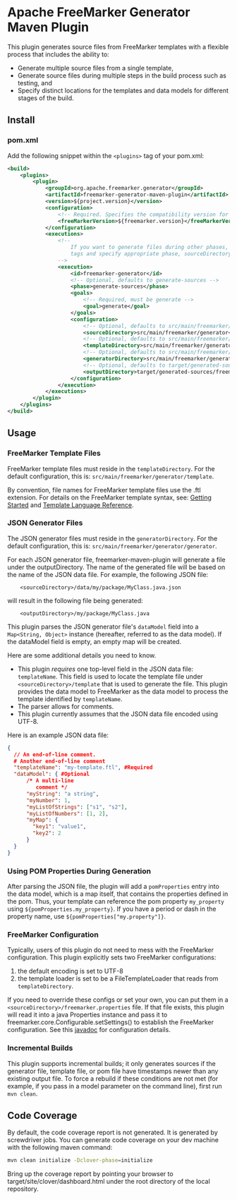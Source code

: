 Apache FreeMarker Generator Maven Plugin
=============================================================================

This plugin generates source files from FreeMarker templates with a flexible process that includes the ability to:

- Generate multiple source files from a single template,
- Generate source files during multiple steps in the build process such as testing, and
- Specify distinct locations for the templates and data models for different stages of the build. 

## Install

### pom.xml

Add the following snippet within the `<plugins>` tag of your pom.xml:

```xml
<build>
    <plugins>
        <plugin>
            <groupId>org.apache.freemarker.generator</groupId>
            <artifactId>freemarker-generator-maven-plugin</artifactId>
            <version>${project.version}</version>
            <configuration>
                <!-- Required. Specifies the compatibility version for template processing -->
                <freeMarkerVersion>${freemarker.version}</freeMarkerVersion>
            </configuration>
            <executions>
                <!-- 
                    If you want to generate files during other phases, just add more execution
                    tags and specify appropriate phase, sourceDirectory and outputDirectory values.
                -->
                <execution>
                    <id>freemarker-generator</id>
                    <!-- Optional, defaults to generate-sources -->
                    <phase>generate-sources</phase>
                    <goals>
                        <!-- Required, must be generate -->
                        <goal>generate</goal>
                    </goals>
                    <configuration>
                        <!-- Optional, defaults to src/main/freemarker/generator -->
                        <sourceDirectory>src/main/freemarker/generator</sourceDirectory>
                        <!-- Optional, defaults to src/main/freemarker/generator/templatee -->
                        <templateDirectory>src/main/freemarker/generator/template</templateDirectory>
                        <!-- Optional, defaults to src/main/freemarker/generator/generatorr -->
                        <generatorDirectory>src/main/freemarker/generator/generator</generatorDirectory>
                        <!-- Optional, defaults to target/generated-sources/freemarker/generator -->
                        <outputDirectory>target/generated-sources/freemarker/generator</outputDirectory>
                    </configuration>
                </execution>
            </executions>
        </plugin>
    </plugins>
</build>
```

## Usage

### FreeMarker Template Files
FreeMarker template files must reside in the `templateDirectory`. For the default configuration,
this is: `src/main/freemarker/generator/template`.

By convention, file names for FreeMarker template files use the .ftl extension. For details on the FreeMarker
template syntax, see: [Getting Started](https://freemarker.apache.org/docs/dgui_quickstart.html) and
[Template Language Reference](https://freemarker.apache.org/docs/ref.html).

### JSON Generator Files
The JSON generator files must reside in the `generatorDirectory`. For the default
configuration, this is: `src/main/freemarker/generator/generator`.

For each JSON generator file, freemarker-maven-plugin will generate a file under the outputDirectory.
The name of the generated file will be based on the name of the JSON data file. For example,
the following JSON file: 
```
    <sourceDirectory>/data/my/package/MyClass.java.json
```
will result in the following file being generated:
```
    <outputDirectory>/my/package/MyClass.java
```

This plugin parses the JSON generator file's `dataModel` field into a `Map<String, Object>` instance (hereafter, referred
to as the data model). If the dataModel field is empty, an empty map will be created.

Here are some additional details you need to know.

  - This plugin *requires* one top-level field in the JSON data file: `templateName`. This field is used to locate the template file under `<sourceDirectory>/template` that is used to generate the file. This plugin provides the data model to FreeMarker as the data model to process the template identified by `templateName`.
  - The parser allows for comments.
  - This plugin currently assumes that the JSON data file encoded using UTF-8.

Here is an example JSON data file:
```json
{
  // An end-of-line comment.
  # Another end-of-line comment
  "templateName": "my-template.ftl", #Required
  "dataModel": { #Optional
      /* A multi-line
         comment */
      "myString": "a string",
      "myNumber": 1,
      "myListOfStrings": ["s1", "s2"],
      "myListOfNumbers": [1, 2],
      "myMap": {
        "key1": "value1",
        "key2": 2
      }
  }
}
```

### Using POM Properties During Generation
After parsing the JSON file, the plugin will add
a `pomProperties` entry into the data model, which is a map itself, that contains the properties defined in the pom. Thus, your template can reference the pom property `my_property` using `${pomProperties.my_property}`. If you have a period or dash in the property name, use `${pomProperties["my.property"]}`.

### FreeMarker Configuration

Typically, users of this plugin do not need to mess with the FreeMarker configuration. This plugin explicitly sets two FreeMarker configurations:

 1. the default encoding is set to UTF-8
 2. the template loader is set to be a FileTemplateLoader that reads from `templateDirectory`.
 
If you need to override these configs or set your own, you can put them in a 
`<sourceDirectory>/freemarker.properties` file. If that file exists, this plugin will read it into a java Properties instance and pass it to freemarker.core.Configurable.setSettings() to establish the FreeMarker configuration. See this [javadoc](https://freemarker.apache.org/docs/api/freemarker/template/Configuration.html#setSetting-java.lang.String-java.lang.String-) for configuration details.


### Incremental Builds
This plugin supports incremental builds; it only generates sources if the generator file, template file, or pom file have timestamps newer than any existing output file.  To force a rebuild if these conditions are not met (for example, if you pass in a model parameter on the command line), first run `mvn clean`.

## Code Coverage

By default, the code coverage report is not generated. It is generated by screwdriver jobs. You can generate code coverage on your dev machine with the following maven command:
```bash
mvn clean initialize -Dclover-phase=initialize 
``` 
Bring up the coverage report by pointing your browser to target/site/clover/dashboard.html under the root directory of the local repository.
